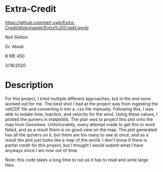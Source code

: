 # Extra-Credit

https://github.com/neil-uwb/Extra-Credit/blob/master/Extra%20Credit.ipynb

Neil Skilton

Dr. Abadi

B ME 450

3/18/2020

# Description

For this project, I tried multiple different approaches, but in the end none worked out for me. The best shot I had at the project was from ingesting the netCDF file and converting it into a .csv file manually. Following this, I was able to isolate time, loaction, and velocity for the wind. Using these values, I plotted the quivers in matplotlib. The plan was to project this plot onto the map from Geoviews. Unfortunately, every attempt made to get this to work failed, and as a result there is no good view on the map. The plot generated has all the quivers on it, but there are too many to see at once, and as a result the plot just looks like a map of the world. I don't know if there is partial credit for this project, but I thought I would submit what I have anyways since I am now out of time.

Note: this code takes a long time to run as it has to read and write large files.
